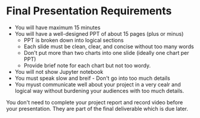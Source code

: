 # Final Presentation Requirements

- You will have maximum 15 minutes
- You will have a well-designed PPT of about 15 pages (plus or minus)
  - PPT is broken down into logical sections
  - Each slide must be clean, clear, and concise without too many words
  - Don't put more than two charts into one slide (ideally one chart per PPT)
  - Provide brief note for each chart but not too wordy.
- You will not show Jupyter notebook
- You must speak slow and breif - Don't go into too much details
- You myust communicate well about your project in a very cealr and logical way without burdening your audiences with too much details.

You don't need to complete your project report and record video before your presentation. They are part of the final deliverable which is due later.

